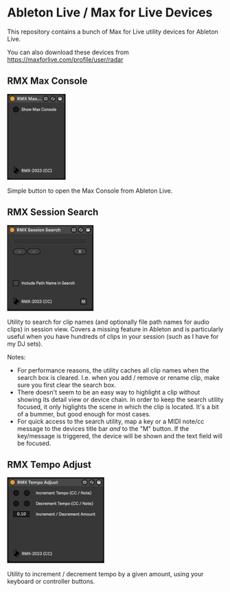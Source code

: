 # Ableton Live / Max for Live Devices

This repository contains a bunch of Max for Live utility devices for Ableton Live.

You can also download these devices from https://maxforlive.com/profile/user/radar

## RMX Max Console

<img src="images/rmx_max_console.png" height="200">

Simple button to open the Max Console from Ableton Live.


## RMX Session Search

<img src="images/rmx_session_search.png" height="200">

Utility to search for clip names (and optionally file path names for audio clips) in session view. Covers a missing feature in Ableton and is particularly useful when you have hundreds of clips in your session (such as I have for my DJ sets).

Notes:
- For performance reasons, the utility caches all clip names when the search box is cleared. I.e. when you add / remove or rename clip, make sure you first clear the search box.
- There doesn't seem to be an easy way to highlight a clip without showing its detail view or device chain. In order to keep the search utility focused, it only higlights the scene in which the clip is located. It's a bit of a bummer, but good enough for most cases.
- For quick access to the search utility, map a key or a MIDI note/cc message to the devices title bar *and* to the "M" button. If the key/message is triggered, the device will be shown and the text field will be focused.


## RMX Tempo Adjust

<img src="images/rmx_tempo_adjust.png" height="200">

Utility to increment / decrement tempo by a given amount, using your keyboard or controller buttons.
